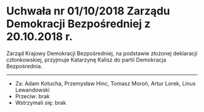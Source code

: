 # Uchwała nr 01/10/2018 Zarządu Demokracji Bezpośredniej z 20.10.2018 r.

Zarząd Krajowy Demokracji Bezpośredniej, na podstawie złożonej deklaracji członkowskiej, przyjmuje Katarzynę Kalisz do partii Demokracja Bezpośrednia.

---

* Za: Adam Kotucha, Przemysław Hinc, Tomasz Moroń, Artur Lorek, Linus Lewandowski
* Przeciw: brak
* Wstrzymali się: brak
